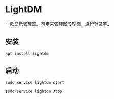 # LightDM

一款显示管理器。可用来管理图形界面，进行登录等。

## 安装

```
apt install lightdm
```

## 启动

```
sudo service lightdm start
```

```
sudo service lightdm stop
```
